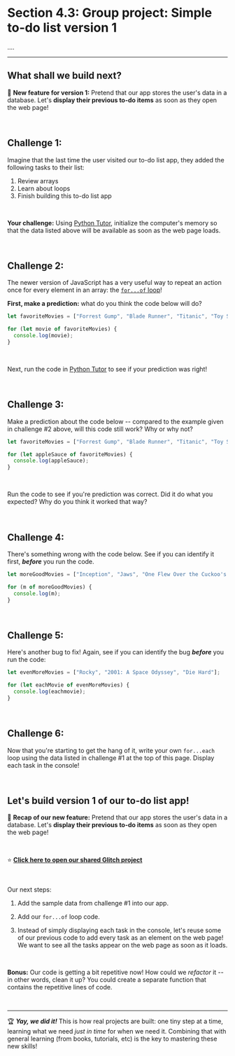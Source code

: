 # Section 4.3: Group project: Simple to-do list version 1

....

<hr/>

## What shall we build next?

:hammer: **New feature for version 1:** Pretend that our app stores the user's data in a database. Let's **display their previous to-do items** as soon as they open the web page!

<br/>

## Challenge 1:

Imagine that the last time the user visited our to-do list app, they added the following tasks to their list:

  1. Review arrays
  2. Learn about loops
  3. Finish building this to-do list app

<br/>

**Your challenge:** Using [Python Tutor](http://pythontutor.com/javascript.html#mode=edit), initialize the computer's memory so that the data listed above will be available as soon as the web page loads. 

<br/>

## Challenge 2:

The newer version of JavaScript has a very useful way to repeat an action once for every element in an array: the [`for...of` loop](https://developer.mozilla.org/en-US/docs/Web/JavaScript/Reference/Statements/for...of)!

**First, make a prediction:** what do you think the code below will do?

```javascript
let favoriteMovies = ["Forrest Gump", "Blade Runner", "Titanic", "Toy Story"];

for (let movie of favoriteMovies) {
  console.log(movie);
}
```
<br/>

Next, run the code in [Python Tutor](http://pythontutor.com/javascript.html#mode=edit) to see if your prediction was right!

<br/>

## Challenge 3:

Make a prediction about the code below -- compared to the example given in challenge #2 above, will this code still work? Why or why not?

```javascript
let favoriteMovies = ["Forrest Gump", "Blade Runner", "Titanic", "Toy Story"];

for (let appleSauce of favoriteMovies) {
  console.log(appleSauce);
}
```

<br/>

Run the code to see if you're prediction was correct. Did it do what you expected? Why do you think it worked that way?

<br/>

## Challenge 4:

There's something wrong with the code below. See if you can identify it first, ***before*** you run the code.

```javascript
let moreGoodMovies = ["Inception", "Jaws", "One Flew Over the Cuckoo's Nest"];

for (m of moreGoodMovies) {
  console.log(m);
}
```

<br/>

## Challenge 5:

Here's another bug to fix! Again, see if you can identify the bug ***before*** you run the code:

```javascript
let evenMoreMovies = ["Rocky", "2001: A Space Odyssey", "Die Hard"];

for (let eachMovie of evenMoreMovies) {
  console.log(eachmovie);
}
```

<br/>

## Challenge 6:

Now that you're starting to get the hang of it, write your own `for...each` loop using the data listed in challenge #1 at the top of this page. Display each task in the console!

<br/>

## Let's build version 1 of our to-do list app!

:hammer: **Recap of our new feature:** Pretend that our app stores the user's data in a database. Let's **display their previous to-do items** as soon as they open the web page!

<br/>

:star: [**Click here to open our shared Glitch project**](https://glitch.com/edit/#!/join/0ea3b592-0e27-44ef-be20-eb5f1fae2df0)

<br/>

Our next steps:

  1. Add the sample data from challenge #1 into our app.

  2. Add our `for...of` loop code.

  3. Instead of simply displaying each task in the console, let's reuse some of our previous code to add every task as an element on the web page! We want to see all the tasks appear on the web page as soon as it loads.

<br/>

**Bonus:** Our code is getting a bit repetitive now! How could we *refactor* it -- in other words, clean it up? You could create a separate function that contains the repetitive lines of code. 

<br/>
<hr/>


🏆 ***Yay, we did it!*** This is how real projects are built: one tiny step at a time, learning what we need *just in time* for when we need it. Combining that with general learning (from books, tutorials, etc) is the key to mastering these new skills!

